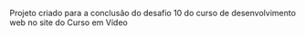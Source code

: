 Projeto criado para a conclusão do desafio 10 do curso de desenvolvimento web no site do Curso em Vídeo
